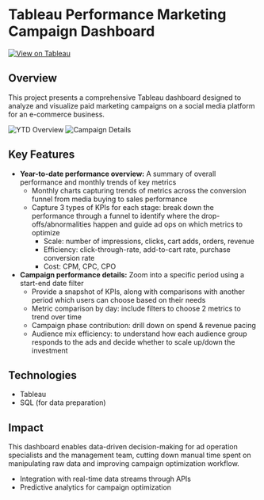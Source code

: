 # Tableau Performance Marketing Campaign Dashboard

[![View on Tableau](https://img.shields.io/badge/View_on_Tableau-PURPLE?logo=Tableau)](https://public.tableau.com/app/profile/linh.chu3700/viz/PaidMarketingCampaignDashboard/CampaignDetails)

## Overview

This project presents a comprehensive Tableau dashboard designed to analyze and visualize paid marketing campaigns on a social media platform for an e-commerce business.

![YTD Overview](https://github.com/user-attachments/assets/eed4b1ea-6c33-4f68-8a5f-72e39be966ca)
![Campaign Details](https://github.com/user-attachments/assets/7baa2101-79c4-492d-b1bd-3187d597069e)

## Key Features

- **Year-to-date performance overview:** A summary of overall performance and monthly trends of key metrics
    - Monthly charts capturing trends of metrics across the conversion funnel from media buying to sales performance
    - Capture 3 types of KPIs for each stage: break down the performance through a funnel to identify where the drop-offs/abnormalities happen and guide ad ops on which metrics  to optimize
        - Scale: number of impressions, clicks, cart adds, orders, revenue
        - Efficiency: click-through-rate, add-to-cart rate, purchase conversion rate
        - Cost: CPM, CPC, CPO
- **Campaign performance details:** Zoom into a specific period using a start-end date filter
    - Provide a snapshot of KPIs, along with comparisons with another period which users can choose based on their needs
    - Metric comparison by day: include filters to choose 2 metrics to trend over time
    - Campaign phase contribution: drill down on spend & revenue pacing
    - Audience mix efficiency: to understand how each audience group responds to the ads and decide whether to scale up/down the investment

## Technologies

- Tableau
- SQL (for data preparation)

## Impact

This dashboard enables data-driven decision-making for ad operation specialists and the management team, cutting down manual time spent on manipulating raw data and improving campaign optimization workflow.
- Integration with real-time data streams through APIs
- Predictive analytics for campaign optimization
